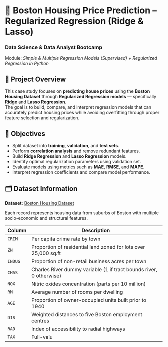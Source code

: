 # 🏡 Boston Housing Price Prediction – Regularized Regression (Ridge & Lasso)

### Data Science & Data Analyst Bootcamp  
Module: *Simple & Multiple Regression Models (Supervised) + Regularized Regression in Python*


## 🎯 Project Overview
This case study focuses on **predicting house prices** using the **Boston Housing Dataset** through **Regularized Regression models** — specifically **Ridge** and **Lasso Regression**.  
The goal is to build, compare, and interpret regression models that can accurately predict housing prices while avoiding overfitting through proper feature selection and regularization.


## 🧠 Objectives
- Split dataset into **training**, **validation**, and **test sets**.
- Perform **correlation analysis** and remove redundant features.
- Build **Ridge Regression** and **Lasso Regression** models.
- Identify optimal regularization parameters using validation set.
- Evaluate models using metrics such as **MAE**, **RMSE**, and **MAPE**.
- Interpret regression coefficients and compare model performance.

## 🗂️ Dataset Information
**Dataset:** [Boston Housing Dataset](https://www.kaggle.com/datasets/vikrishnan/boston-house-prices)  

Each record represents housing data from suburbs of Boston with multiple socio-economic and structural features.  

| Column | Description |
|--------|--------------|
| `CRIM` | Per capita crime rate by town |
| `ZN` | Proportion of residential land zoned for lots over 25,000 sq.ft |
| `INDUS` | Proportion of non-retail business acres per town |
| `CHAS` | Charles River dummy variable (1 if tract bounds river, 0 otherwise) |
| `NOX` | Nitric oxides concentration (parts per 10 million) |
| `RM` | Average number of rooms per dwelling |
| `AGE` | Proportion of owner-occupied units built prior to 1940 |
| `DIS` | Weighted distances to five Boston employment centres |
| `RAD` | Index of accessibility to radial highways |
| `TAX` | Full-valu
